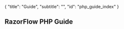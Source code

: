 <meta>
{
	"title": "Guide",
	"subtitle": "",
	"id": "php_guide_index"
}
</meta>

## RazorFlow PHP Guide
